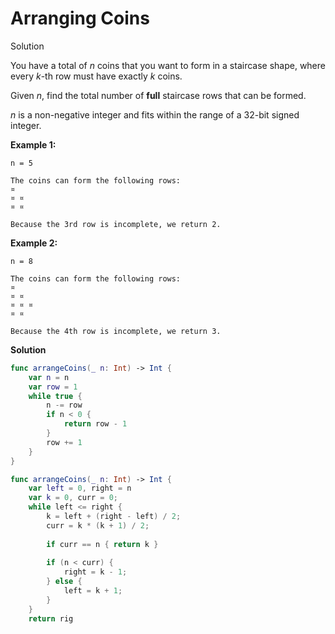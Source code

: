 # Arranging Coins

Solution

You have a total of *n* coins that you want to form in a staircase shape, where every *k*-th row must have exactly *k* coins.

Given *n*, find the total number of **full** staircase rows that can be formed.

*n* is a non-negative integer and fits within the range of a 32-bit signed integer.

**Example 1:**

```
n = 5

The coins can form the following rows:
¤
¤ ¤
¤ ¤

Because the 3rd row is incomplete, we return 2.
```



**Example 2:**

```
n = 8

The coins can form the following rows:
¤
¤ ¤
¤ ¤ ¤
¤ ¤

Because the 4th row is incomplete, we return 3.
```

**Solution**

```swift
func arrangeCoins(_ n: Int) -> Int {
    var n = n
    var row = 1
    while true {
        n -= row
        if n < 0 {
            return row - 1
        }
        row += 1
    }
}

func arrangeCoins(_ n: Int) -> Int {
    var left = 0, right = n
    var k = 0, curr = 0;
    while left <= right {
        k = left + (right - left) / 2;
        curr = k * (k + 1) / 2;
        
        if curr == n { return k }
        
        if (n < curr) {
            right = k - 1;
        } else {
            left = k + 1;
        }
    }
    return rig
```

